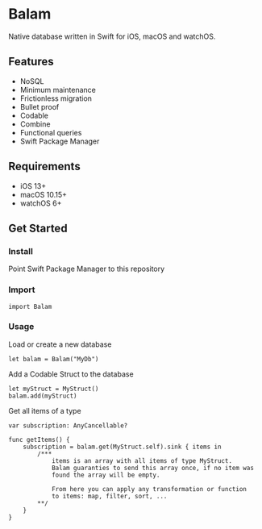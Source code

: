 # Balam
Native database written in Swift for iOS, macOS and watchOS.

## Features
- NoSQL
- Minimum maintenance
- Frictionless migration
- Bullet proof
- Codable
- Combine
- Functional queries
- Swift Package Manager

## Requirements
- iOS 13+
- macOS 10.15+
- watchOS 6+

## Get Started
### Install
Point Swift Package Manager to this repository

### Import
```
import Balam
```

### Usage
Load or create a new database
```
let balam = Balam("MyDb")
```


Add a Codable Struct to the database
```
let myStruct = MyStruct()
balam.add(myStruct)
```


Get all items of a type
```
var subscription: AnyCancellable?

func getItems() {
    subscription = balam.get(MyStruct.self).sink { items in
        /***
            items is an array with all items of type MyStruct.
            Balam guaranties to send this array once, if no item was
            found the array will be empty.

            From here you can apply any transformation or function
            to items: map, filter, sort, ...
        **/
    }
}
```
